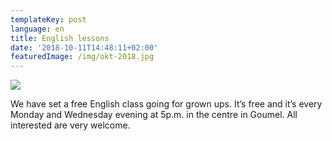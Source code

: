 ```yaml
---
templateKey: post
language: en
title: English lessons
date: '2018-10-11T14:48:11+02:00'
featuredImage: /img/okt-2018.jpg
---
```

![](/img/okt-2018.jpg)

We have set a free English class going for grown ups. It’s free and it’s every Monday and Wednesday evening at 5p.m. in the centre in Goumel. All interested are very welcome.
